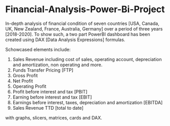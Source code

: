 # Financial-Analysis-Power-Bi-Project

In-depth analysis of financial condition of seven countries [USA, Canada, UK, New Zealand, France, Australia, Germany] over a period of three years [2018-2020]. 
To show such, a two part PowerBI dashboard has been created using DAX [Data Analysis Expressions] formulas. 

Schowcased elements include: 
1. Sales Revenue including cost of sales, operating account, depreciation and amortization, non operating and more.
2. Funds Transfer Pricing [FTP]
3. Gross Profit
4. Net Profit
5. Operating Profit
6. Profit before interest and tax [PBIT]
7. Earning before interest and tax [EBIT]
8. Earnings before interest, taxes, depreciation and amortization [EBITDA]
9. Sales Revenue TTD [total to date]

with graphs, slicers, matrices, cards and DAX. 
